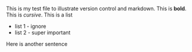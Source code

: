 This is my test file to illustrate version control and markdown.  This is **bold**. This is *cursive*. This is a list

  * list 1 - ignore
  * list 2 - super important

Here is another sentence
